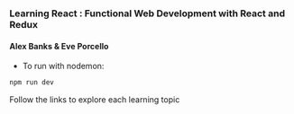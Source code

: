 ### Learning React : Functional Web Development with React and Redux
#### Alex Banks & Eve Porcello
- To run with nodemon:
```bash
npm run dev
```

Follow the links to explore each learning topic